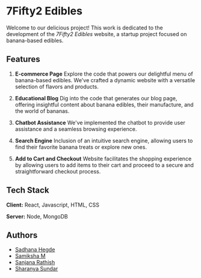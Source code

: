 
# 7Fifty2 Edibles

Welcome to our delicious project! This work is dedicated to the development of the *7Fifty2 Edibles* website, a startup project focused on banana-based edibles.


## Features

1. **E-commerce Page**
Explore the code that powers our delightful menu of banana-based edibles. We've crafted a dynamic website with a versatile selection of flavors and products.

2. **Educational Blog**
Dig into the code that generates our blog page, offering insightful content about banana edibles, their manufacture, and the world of bananas.

3. **Chatbot Assistance**
We've implemented the chatbot to provide user assistance and a seamless browsing experience.

4. **Search Engine**
Inclusion of an intuitive search engine, allowing users to find their favorite banana treats or explore new ones.

5. **Add to Cart and Checkout**
Website facilitates the shopping experience by allowing users to add items to their cart and proceed to a secure and straightforward checkout process.



## Tech Stack

**Client:** React, Javascript, HTML, CSS

**Server:** Node, MongoDB


## Authors

- [Sadhana Hegde](https://github.com/sadhanashegde)
- [Samiksha M](https://github.com/sam1ksha)
- [Sanjana Rathish](https://github.com/SanjanaRathish)
- [Sharanya Sundar]()

